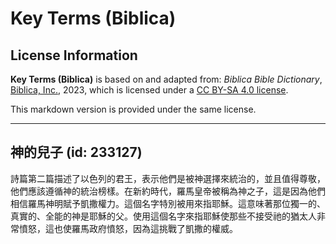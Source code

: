 # Key Terms (Biblica)

## License Information

**Key Terms (Biblica)** is based on and adapted from: _Biblica Bible Dictionary_, [Biblica, Inc.](https://www.biblica.com/), 2023, which is licensed under a [CC BY-SA 4.0 license](https://creativecommons.org/licenses/by-sa/4.0/legalcode.en).

This markdown version is provided under the same license.



--------------------------------

## 神的兒子 (id: 233127)

詩篇第二篇描述了以色列的君王，表示他們是被神選擇來統治的，並且值得尊敬，他們應該遵循神的統治榜樣。在新約時代，羅馬皇帝被稱為神之子，這是因為他們相信羅馬神明賦予凱撒權力。這個名字特別被用來指耶穌。這意味著那位獨一的、真實的、全能的神是耶穌的父。使用這個名字來指耶穌使那些不接受祂的猶太人非常憤怒，這也使羅馬政府憤怒，因為這挑戰了凱撒的權威。


